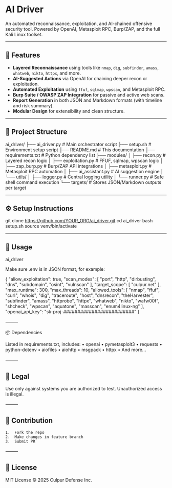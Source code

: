# AI Driver

An automated reconnaissance, exploitation, and AI-chained offensive security tool. Powered by OpenAI, Metasploit RPC, Burp/ZAP, and the full Kali Linux toolset.

---

## 🚀 Features

- **Layered Reconnaissance** using tools like `nmap`, `dig`, `subfinder`, `amass`, `whatweb`, `nikto`, `httpx`, and more.
- **AI-Suggested Actions** via OpenAI for chaining deeper recon or exploitation.
- **Automated Exploitation** using `ffuf`, `sqlmap`, `wpscan`, and Metasploit RPC.
- **Burp Suite / OWASP ZAP Integration** for passive and active web scans.
- **Report Generation** in both JSON and Markdown formats (with timeline and risk summary).
- **Modular Design** for extensibility and clean structure.

---

## 📁 Project Structure
ai_driver/
├── ai_driver.py               # Main orchestrator script
├── setup.sh                   # Environment setup script
├── README.md                  # This documentation
├── requirements.txt           # Python dependency list
├── modules/
│   ├── recon.py               # Layered recon logic
│   ├── exploitation.py        # FFUF, sqlmap, wpscan logic
│   ├── zap_burp.py            # Burp/ZAP API integrations
│   ├── metasploit.py          # Metasploit RPC automation
│   ├── ai_assistant.py        # AI suggestion engine
│   └── utils/
│       ├── logger.py          # Central logging utility
│       └── runner.py          # Safe shell command execution
└── targets/                   # Stores JSON/Markdown outputs per target

---

## ⚙️ Setup Instructions

git clone https://github.com/YOUR_ORG/ai_driver.git
cd ai_driver
bash setup.sh
source venv/bin/activate

---

## 🧠 Usage

ai_driver

Make sure .env is in JSON format, for example:

{
  "allow_exploitation": true,
  "scan_modes": [
    "port",
    "http",
    "dirbusting",
    "dns",
    "subdomain",
    "osint",
    "vulnscan"
  ],
  "target_scope": [
    "culpur.net"
  ],
  "max_runtime": 300,
  "max_threads": 10,
  "allowed_tools": [
    "nmap",
    "ffuf",
    "curl",
    "whois",
    "dig",
    "traceroute",
    "host",
    "dnsrecon",
    "theHarvester",
    "subfinder",
    "amass",
    "httprobe",
    "httpx",
    "whatweb",
    "nikto",
    "wafw00f",
    "shcheck",
    "wpscan",
    "aquatone",
    "masscan",
    "enum4linux-ng"
  ],
  "openai_api_key": "sk-proj-#########################"
}

⸻

📦 Dependencies

Listed in requirements.txt, includes:
	•	openai
	•	pymetasploit3
	•	requests
	•	python-dotenv
	•	aiofiles
	•	aiohttp
	•	msgpack
	•	httpx
	•	And more…

⸻

## 🔐 Legal

Use only against systems you are authorized to test. Unauthorized access is illegal.

⸻

## 👷 Contribution
	1.	Fork the repo
	2.	Make changes in feature branch
	3.	Submit PR

⸻

## 📜 License

MIT License © 2025 Culpur Defense Inc.
